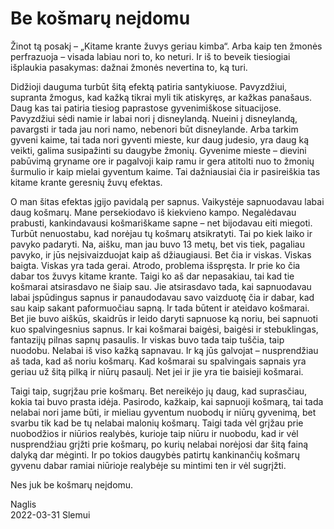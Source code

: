 # Be košmarų neįdomu

Žinot tą posakį – „Kitame krante žuvys geriau kimba“. Arba kaip ten žmonės perfrazuoja – visada labiau
nori to, ko neturi. Ir iš to beveik tiesiogiai išplaukia pasakymas: dažnai žmonės nevertina to, ką turi.

Didžioji dauguma turbūt šitą efektą patiria santykiuose. Pavyzdžiui, supranta žmogus, kad kažką tikrai myli
tik atiskyręs, ar kažkas panašaus. Daug kas tai patiria tiesiog paprastose gyvenimiškose situacijose.
Pavyzdžiui sėdi namie ir labai nori į disneylandą. Nueini į disneylandą, pavargsti ir tada jau nori namo,
nebenori būt disneylande. Arba tarkim gyveni kaime, tai tada nori gyventi mieste, kur daug judesio, yra
daug ką veikti, galima susipažinti su daugybe žmonių. Gyvenime mieste – dievini pabūvimą gryname ore
ir pagalvoji kaip ramu ir gera atitolti nuo to žmonių šurmulio ir kaip mielai gyventum kaime. Tai dažniausiai
čia ir pasireiškia tas kitame krante geresnių žuvų efektas.

O man šitas efektas įgijo pavidalą per sapnus. Vaikystėje sapnuodavau labai daug košmarų. Mane
persekiodavo iš kiekvieno kampo. Negalėdavau prabusti, kankindavausi košmariškame sapne – net
bijodavau eiti miegoti. Turbūt nenuostabu, kad norėjau tų košmarų atsikratyti. Tai po kiek laiko ir pavyko
padaryti. Na, aišku, man jau buvo 13 metų, bet vis tiek, pagaliau pavyko, ir jūs neįsivaizduojat kaip aš
džiaugiausi. Bet čia ir viskas. Viskas baigta. Viskas yra tada gerai. Atrodo, problema išspręsta. Ir prie ko
čia dabar tos žuvys kitame krante. Taigi ko aš dar nepasakiau, tai kad tie košmarai atsirasdavo ne šiaip sau.
Jie atsirasdavo tada, kai sapnuodavau labai įspūdingus sapnus ir panaudodavau savo vaizduotę čia ir dabar,
kad sau kaip sakant paformuočiau sapną. Ir tada būtent ir ateidavo košmarai. Bet jie buvo aiškūs, skaidrūs
ir leido daryti sapnuose ką noriu, bei sapnuoti kuo spalvingesnius sapnus. Ir kai košmarai baigėsi, baigėsi
ir stebuklingas, fantazijų pilnas sapnų pasaulis. Ir viskas buvo tada taip tuščia, taip nuodobu. Nelabai iš viso
kažką sapnavau. Ir ką jūs galvojat – nusprendžiau aš tada, kad aš noriu košmarų. Kad košmarai su
spalvingais sapnais yra geriau už šitą pilką ir niūrų pasaulį. Net jei ir jie yra tie baisieji košmarai.

Taigi taip, sugrįžau prie košmarų. Bet nereikėjo jų daug, kad suprasčiau, kokia tai buvo prasta idėja.
Pasirodo, kažkaip, kai sapnuoji košmarą, tai tada nelabai nori jame būti, ir mieliau gyventum nuobodų ir
niūrų gyvenimą, bet svarbu tik kad be tų nelabai malonių košmarų. Taigi tada vėl grįžau prie nuobodžios ir
niūrios realybės, kurioje taip niūru ir nuobodu, kad ir vėl nusprendžiau grįžti prie košmarų, po kurių nelabai
norėjosi dar šitą fainą dalyką dar mėginti. Ir po tokios daugybės patirtų kankinančių košmarų gyvenu dabar
ramiai niūrioje realybėje su mintimi ten ir vėl sugrįžti.

Nes juk be košmarų neįdomu.

Naglis  
2022-03-31 Slemui
